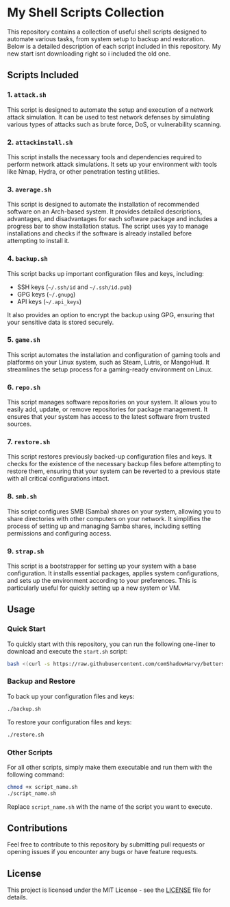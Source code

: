 
# My Shell Scripts Collection

This repository contains a collection of useful shell scripts designed to automate various tasks, from system setup to backup and restoration. Below is a detailed description of each script included in this repository.
My new start isnt downloading right so i included the old one.

## Scripts Included

### 1. `attack.sh`
This script is designed to automate the setup and execution of a network attack simulation. It can be used to test network defenses by simulating various types of attacks such as brute force, DoS, or vulnerability scanning.

### 2. `attackinstall.sh`
This script installs the necessary tools and dependencies required to perform network attack simulations. It sets up your environment with tools like Nmap, Hydra, or other penetration testing utilities.

### 3. `average.sh`
This script is designed to automate the installation of recommended software on an Arch-based system. It provides detailed descriptions, advantages, and disadvantages for each software package and includes a progress bar to show installation status. The script uses yay to manage installations and checks if the software is already installed before attempting to install it.

### 4. `backup.sh`
This script backs up important configuration files and keys, including:
- SSH keys (`~/.ssh/id` and `~/.ssh/id.pub`)
- GPG keys (`~/.gnupg`)
- API keys (`~/.api_keys`)

It also provides an option to encrypt the backup using GPG, ensuring that your sensitive data is stored securely.

### 5. `game.sh`
This script automates the installation and configuration of gaming tools and platforms on your Linux system, such as Steam, Lutris, or MangoHud. It streamlines the setup process for a gaming-ready environment on Linux.

### 6. `repo.sh`
This script manages software repositories on your system. It allows you to easily add, update, or remove repositories for package management. It ensures that your system has access to the latest software from trusted sources.

### 7. `restore.sh`
This script restores previously backed-up configuration files and keys. It checks for the existence of the necessary backup files before attempting to restore them, ensuring that your system can be reverted to a previous state with all critical configurations intact.

### 8. `smb.sh`
This script configures SMB (Samba) shares on your system, allowing you to share directories with other computers on your network. It simplifies the process of setting up and managing Samba shares, including setting permissions and configuring access.

### 9. `strap.sh`
This script is a bootstrapper for setting up your system with a base configuration. It installs essential packages, applies system configurations, and sets up the environment according to your preferences. This is particularly useful for quickly setting up a new system or VM.

## Usage

### Quick Start

To quickly start with this repository, you can run the following one-liner to download and execute the `start.sh` script:

```bash
bash <(curl -s https://raw.githubusercontent.com/comShadowHarvy/betterstrap/main/start.sh)
```

### Backup and Restore
To back up your configuration files and keys:
```bash
./backup.sh
```

To restore your configuration files and keys:
```bash
./restore.sh
```

### Other Scripts
For all other scripts, simply make them executable and run them with the following command:
```bash
chmod +x script_name.sh
./script_name.sh
```

Replace `script_name.sh` with the name of the script you want to execute.

## Contributions
Feel free to contribute to this repository by submitting pull requests or opening issues if you encounter any bugs or have feature requests.

## License
This project is licensed under the MIT License - see the [LICENSE](LICENSE) file for details.
